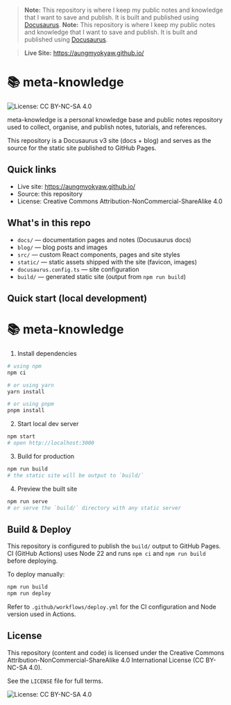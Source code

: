 > **Note:** This repository is where I keep my public notes and knowledge that I want to save and publish. It is built and published using [Docusaurus](https://docusaurus.io).
> **Note:** This repository is where I keep my public notes and knowledge that I want to save and publish. It is built and published using [Docusaurus](https://docusaurus.io).

> **Live Site:** https://aungmyokyaw.github.io/

# 📚 meta-knowledge

![License: CC BY-NC-SA 4.0](https://img.shields.io/badge/License-CC--BY--NC--SA%204.0-green?style=flat-square)

meta-knowledge is a personal knowledge base and public notes repository used to collect, organise, and publish notes, tutorials, and references.

This repository is a Docusaurus v3 site (docs + blog) and serves as the source for the static site published to GitHub Pages.

## Quick links

- Live site: https://aungmyokyaw.github.io/
- Source: this repository
- License: Creative Commons Attribution-NonCommercial-ShareAlike 4.0

## What's in this repo

- `docs/` — documentation pages and notes (Docusaurus docs)
- `blog/` — blog posts and images
- `src/` — custom React components, pages and site styles
- `static/` — static assets shipped with the site (favicon, images)
- `docusaurus.config.ts` — site configuration
- `build/` — generated static site (output from `npm run build`)

## Quick start (local development)

# 📚 meta-knowledge

1. Install dependencies

```bash
# using npm
npm ci

# or using yarn
yarn install

# or using pnpm
pnpm install
```

2. Start local dev server

```bash
npm start
# open http://localhost:3000
```

3. Build for production

```bash
npm run build
# the static site will be output to `build/`
```

4. Preview the built site

```bash
npm run serve
# or serve the `build/` directory with any static server
```

## Build & Deploy

This repository is configured to publish the `build/` output to GitHub Pages. CI (GitHub Actions) uses Node 22 and runs `npm ci` and `npm run build` before deploying.

To deploy manually:

```bash
npm run build
npm run deploy
```

Refer to `.github/workflows/deploy.yml` for the CI configuration and Node version used in Actions.

## License

This repository (content and code) is licensed under the Creative Commons Attribution-NonCommercial-ShareAlike 4.0 International License (CC BY-NC-SA 4.0).

See the `LICENSE` file for full terms.

![License: CC BY-NC-SA 4.0](https://img.shields.io/badge/License-CC%20BY--NC--SA%204.0-green?style=flat-square)
